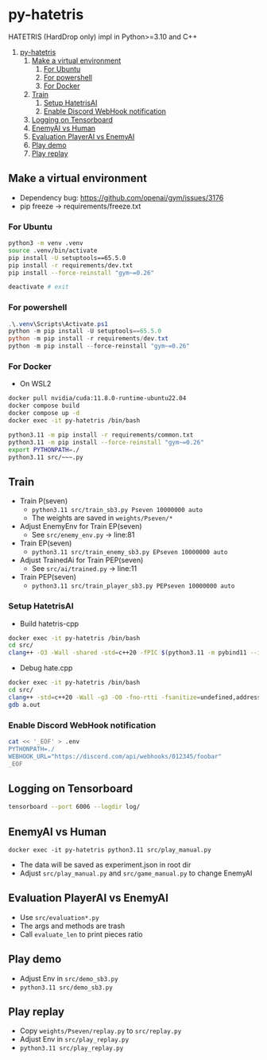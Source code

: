 # py-hatetris

HATETRIS (HardDrop only) impl in Python>=3.10 and C++

1. [py-hatetris](#py-hatetris)
   1. [Make a virtual environment](#make-a-virtual-environment)
      1. [For Ubuntu](#for-ubuntu)
      2. [For powershell](#for-powershell)
      3. [For Docker](#for-docker)
   2. [Train](#train)
      1. [Setup HatetrisAI](#setup-hatetrisai)
      2. [Enable Discord WebHook notification](#enable-discord-webhook-notification)
   3. [Logging on Tensorboard](#logging-on-tensorboard)
   4. [EnemyAI vs Human](#enemyai-vs-human)
   5. [Evaluation PlayerAI vs EnemyAI](#evaluation-playerai-vs-enemyai)
   6. [Play demo](#play-demo)
   7. [Play replay](#play-replay)

## Make a virtual environment

- Dependency bug: https://github.com/openai/gym/issues/3176
- pip freeze -> requirements/freeze.txt

### For Ubuntu

```sh
python3 -m venv .venv
source .venv/bin/activate
pip install -U setuptools==65.5.0
pip install -r requirements/dev.txt
pip install --force-reinstall "gym~=0.26"

deactivate # exit
```

### For powershell

```ps1
.\.venv\Scripts\Activate.ps1
python -m pip install -U setuptools==65.5.0
python -m pip install -r requirements/dev.txt
python -m pip install --force-reinstall "gym~=0.26"
```

### For Docker

- On WSL2
```bash
docker pull nvidia/cuda:11.8.0-runtime-ubuntu22.04
docker compose build
docker compose up -d
docker exec -it py-hatetris /bin/bash
```

```bash
python3.11 -m pip install -r requirements/common.txt
python3.11 -m pip install --force-reinstall "gym~=0.26"
export PYTHONPATH=./
python3.11 src/~~~.py
```

## Train

- Train P(seven)
  - `python3.11 src/train_sb3.py Pseven 10000000 auto`
  - The weights are saved in `weights/Pseven/*`
- Adjust EnemyEnv for Train EP(seven)
  - See `src/enemy_env.py` -> line:81
- Train EP(seven)
  - `python3.11 src/train_enemy_sb3.py EPseven 10000000 auto`
- Adjust TrainedAi for Train PEP(seven)
  - See `src/ai/trained.py` -> line:11
- Train PEP(seven)
  - `python3.11 src/train_player_sb3.py PEPseven 10000000 auto`

### Setup HatetrisAI

- Build hatetris-cpp

```bash
docker exec -it py-hatetris /bin/bash
cd src/
clang++ -O3 -Wall -shared -std=c++20 -fPIC $(python3.11 -m pybind11 --includes) ai/hatebind.cpp -o hate$(python3.11-config --extension-suffix) -I /usr/include/python3.11
```

- Debug hate.cpp

```bash
docker exec -it py-hatetris /bin/bash
cd src/
clang++ -std=c++20 -Wall -g3 -O0 -fno-rtti -fsanitize=undefined,address -fno-omit-frame-pointer ai/hate.cpp
gdb a.out
```

### Enable Discord WebHook notification

```sh
cat << '_EOF' > .env
PYTHONPATH=./
WEBHOOK_URL="https://discord.com/api/webhooks/012345/foobar"
_EOF
```

## Logging on Tensorboard

```sh
tensorboard --port 6006 --logdir log/
```

## EnemyAI vs Human

```pwsh
docker exec -it py-hatetris python3.11 src/play_manual.py
```

- The data will be saved as experiment.json in root dir
- Adjust `src/play_manual.py` and `src/game_manual.py` to change EnemyAI

## Evaluation PlayerAI vs EnemyAI

- Use `src/evaluation*.py`
- The args and methods are trash
- Call `evaluate_len` to print pieces ratio

## Play demo

- Adjust Env in `src/demo_sb3.py`
- `python3.11 src/demo_sb3.py`

## Play replay

- Copy `weights/Pseven/replay.py` to `src/replay.py`
- Adjust Env in `src/play_replay.py`
- `python3.11 src/play_replay.py`
